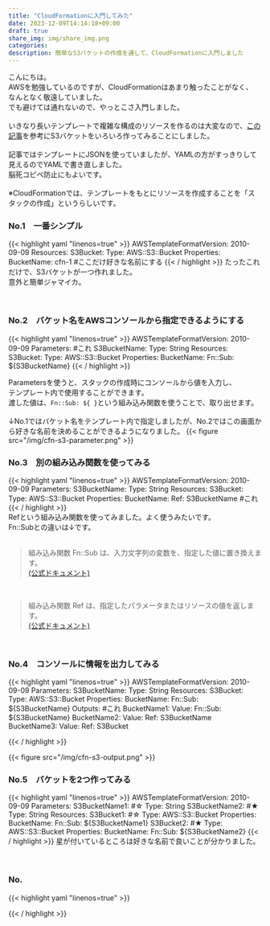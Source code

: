 ```yaml
---
title: "CloudFormationに入門してみた"
date: 2023-12-09T14:14:18+09:00
draft: true
share_img: img/share_img.png
categories: 
description: 簡単なS3バケットの作成を通して、CloudFormationに入門しました
---
```


こんにちは。  
AWSを勉強しているのですが、CloudFormationはあまり触ったことがなく、  
なんとなく敬遠していました。  
でも避けては通れないので、やっとこさ入門しました。  
<br>
いきなり長いテンプレートで複雑な構成のリソースを作るのは大変なので、[この記事](https://note.alhinc.jp/n/n3908fbd64dd0)を参考にS3バケットをいろいろ作ってみることにしました。  
<br>
記事ではテンプレートにJSONを使っていましたが、YAMLの方がすっきりして見えるのでYAMLで書き直しました。  
脳死コピペ防止にもよいです。  
<br>
※CloudFormationでは、テンプレートをもとにリソースを作成することを「スタックの作成」というらしいです。

### No.1　一番シンプル
{{< highlight yaml "linenos=true" >}}
AWSTemplateFormatVersion: 2010-09-09
Resources:
  S3Bucket:
    Type: AWS::S3::Bucket
    Properties:
      BucketName: cfn-1 #ここだけ好きな名前にする
{{< / highlight >}}
たったこれだけで、S3バケットが一つ作れました。  
意外と簡単ジャマイカ。

<br>

### No.2　バケット名をAWSコンソールから指定できるようにする
{{< highlight yaml "linenos=true" >}}
AWSTemplateFormatVersion: 2010-09-09
Parameters: #これ
  S3BucketName:
    Type: String
Resources:
  S3Bucket:
    Type: AWS::S3::Bucket
    Properties:
      BucketName:
        Fn::Sub: ${S3BucketName}
{{< / highlight >}}

Parametersを使うと、スタックの作成時にコンソールから値を入力し、  
テンプレート内で使用することができます。  
渡した値は、```Fn::Sub: ${ }```という組み込み関数を使うことで、取り出せます。  
<br>
↓No.1ではバケット名をテンプレート内で指定しましたが、No.2ではこの画面から好きな名前を決めることができるようになりました。
{{< figure src="/img/cfn-s3-parameter.png" >}}
<br>

### No.3　別の組み込み関数を使ってみる　
{{< highlight yaml "linenos=true" >}}
AWSTemplateFormatVersion: 2010-09-09
Parameters:
  S3BucketName:
    Type: String
Resources:
  S3Bucket:
    Type: AWS::S3::Bucket
    Properties:
      BucketName:
        Ref: S3BucketName #これ
{{< / highlight >}}
<br>
Refという組み込み関数を使ってみました。よく使うみたいです。  
Fn::Subとの違いは↓です。  
<br>

>組み込み関数 Fn::Sub は、入力文字列の変数を、指定した値に置き換えます。  
[(公式ドキュメント)](https://docs.aws.amazon.com/ja_jp/AWSCloudFormation/latest/UserGuide/intrinsic-function-reference-sub.html)  

<br>

>組み込み関数 Ref は、指定したパラメータまたはリソースの値を返します。  
[(公式ドキュメント)](https://docs.aws.amazon.com/ja_jp/AWSCloudFormation/latest/UserGuide/intrinsic-function-reference-ref.html)

<br>

### No.4　コンソールに情報を出力してみる
{{< highlight yaml "linenos=true" >}}
AWSTemplateFormatVersion: 2010-09-09
Parameters:
  S3BucketName:
    Type: String
Resources:
  S3Bucket:
    Type: AWS::S3::Bucket
    Properties:
      BucketName:
        Fn::Sub: ${S3BucketName}
Outputs: #これ
  BucketName1:
    Value:
      Fn::Sub: ${S3BucketName}
  BucketName2:
    Value:
      Ref: S3BucketName
  BucketName3:
    Value:
      Ref: S3Bucket

{{< / highlight >}}

{{< figure src="/img/cfn-s3-output.png" >}}


### No.5　バケットを2つ作ってみる
{{< highlight yaml "linenos=true" >}}
AWSTemplateFormatVersion: 2010-09-09
Parameters:
  S3BucketName1: #☆
    Type: String
  S3BucketName2: #★
    Type: String
Resources:
  S3Bucket1: #☆
    Type: AWS::S3::Bucket
    Properties:
      BucketName:
        Fn::Sub: ${S3BucketName1}
  S3Bucket2: #★
    Type: AWS::S3::Bucket
    Properties:
      BucketName:
        Fn::Sub: ${S3BucketName2}
{{< / highlight >}}
星が付いているところは好きな名前で良いことが分かりました。

<br>

### No.　
{{< highlight yaml "linenos=true" >}}

{{< / highlight >}}
